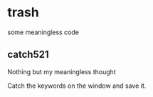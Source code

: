 # trash
some meaningless code

## catch521
Nothing but my meaningless thought

Catch the keywords on the window and save it.
